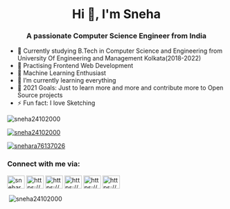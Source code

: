 <h1 align="center">Hi 👋, I'm Sneha</h1>
<h3 align="center">A passionate Computer Science Engineer from India</h3>


- 🌱 Currently studying B.Tech in Computer Science and Engineering from University Of Engineering and Management Kolkata(2018-2022) 
- 👯 Practising Frontend Web Development   
- 👯 Machine Learning Enthusiast
- 🌱 I’m currently learning everything 
- 🥅 2021 Goals: Just to learn more and more and contribute more to Open Source projects
- ⚡ Fun fact: I love Sketching

<p align="left"> <img src="https://komarev.com/ghpvc/?username=sneha24102000&label=Profile%20views&color=0e75b6&style=flat" alt="sneha24102000" /> </p>

<p align="left"> <a href="https://github.com/ryo-ma/github-profile-trophy"><img src="https://github-profile-trophy.vercel.app/?username=sneha24102000" alt="sneha24102000" /></a> </p>

<p align="left"> <a href="https://twitter.com/snehara76137026" target="blank"><img src="https://img.shields.io/twitter/follow/snehara76137026?logo=twitter&style=for-the-badge" alt="snehara76137026" /></a> </p>


<h3 align="left">Connect with me via:</h3>
<p align="left">
<a href="https://twitter.com/snehara76137026" target="blank"><img align="center" src="https://cdn.jsdelivr.net/npm/simple-icons@3.0.1/icons/twitter.svg" alt="snehara76137026" height="30" width="40" /></a>
<a href="https://linkedin.com/in/https://www.linkedin.com/in/sneha-m-286642172/" target="blank"><img align="center" src="https://cdn.jsdelivr.net/npm/simple-icons@3.0.1/icons/linkedin.svg" alt="https://www.linkedin.com/in/sneha-m-286642172/" height="30" width="40" /></a>
<a href="https://kaggle.com/https://www.kaggle.com/sneha244" target="blank"><img align="center" src="https://cdn.jsdelivr.net/npm/simple-icons@3.0.1/icons/kaggle.svg" alt="https://www.kaggle.com/sneha244" height="30" width="40" /></a>
<a href="https://instagram.com/https://www.instagram.com/sn.e_haa/" target="blank"><img align="center" src="https://cdn.jsdelivr.net/npm/simple-icons@3.0.1/icons/instagram.svg" alt="https://www.instagram.com/sn.e_haa/" height="30" width="40" /></a>
<a href="https://www.youtube.com/c/https://www.youtube.com/channel/ucxe2c99jdm9lubd1me0qpza" target="blank"><img align="center" src="https://cdn.jsdelivr.net/npm/simple-icons@3.0.1/icons/youtube.svg" alt="https://www.youtube.com/channel/ucxe2c99jdm9lubd1me0qpza" height="30" width="40" /></a>
<a href="https://www.hackerrank.com/https://www.hackerrank.com/cse_3e_60" target="blank"><img align="center" src="https://cdn.jsdelivr.net/npm/simple-icons@3.0.1/icons/hackerrank.svg" alt="https://www.hackerrank.com/cse_3e_60" height="30" width="40" /></a>
</p>



<p>&nbsp;<img align="center" src="https://github-readme-stats.vercel.app/api?username=sneha24102000&show_icons=true&locale=en" alt="sneha24102000" /></p>


